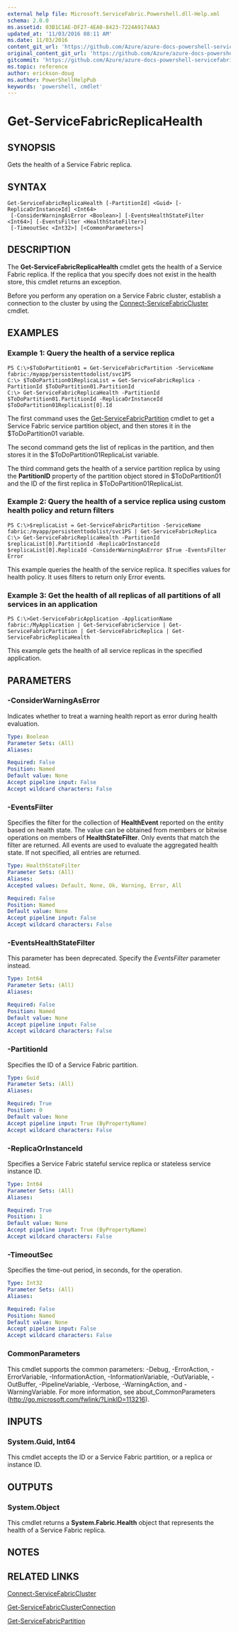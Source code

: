```yaml
---
external help file: Microsoft.ServiceFabric.Powershell.dll-Help.xml
schema: 2.0.0
ms.assetid: 03B1C1AE-DF27-4EA0-8423-7224A9174AA3
updated_at: '11/03/2016 08:11 AM'
ms.date: 11/03/2016
content_git_url: 'https://github.com/Azure/azure-docs-powershell-servicefabric/blob/master/Service-Fabric-cmdlets/ServiceFabric/vlatest/Get-ServiceFabricReplicaHealth.md'
original_content_git_url: 'https://github.com/Azure/azure-docs-powershell-servicefabric/blob/master/Service-Fabric-cmdlets/ServiceFabric/vlatest/Get-ServiceFabricReplicaHealth.md'
gitcommit: 'https://github.com/Azure/azure-docs-powershell-servicefabric/blob/1ee1eb862e0b78a20a656aad5e958efd0f11f85c'
ms.topic: reference
author: erickson-doug
ms.author: PowerShellHelpPub
keywords: 'powershell, cmdlet'
---
```


# Get-ServiceFabricReplicaHealth

## SYNOPSIS
Gets the health of a Service Fabric replica.

## SYNTAX

```
Get-ServiceFabricReplicaHealth [-PartitionId] <Guid> [-ReplicaOrInstanceId] <Int64>
 [-ConsiderWarningAsError <Boolean>] [-EventsHealthStateFilter <Int64>] [-EventsFilter <HealthStateFilter>]
 [-TimeoutSec <Int32>] [<CommonParameters>]
```

## DESCRIPTION
The **Get-ServiceFabricReplicaHealth** cmdlet gets the health of a Service Fabric replica.
If the replica that you specify does not exist in the health store, this cmdlet returns an exception.

Before you perform any operation on a Service Fabric cluster, establish a connection to the cluster by using the [Connect-ServiceFabricCluster](./Connect-ServiceFabricCluster.md) cmdlet.

## EXAMPLES

### Example 1: Query the health of a service replica
```
PS C:\>$ToDoPartition01 = Get-ServiceFabricPartition -ServiceName fabric:/myapp/persistenttodolist/svc1PS
C:\> $ToDoPartition01ReplicaList = Get-ServiceFabricReplica -PartitionId $ToDoPartition01.PartitionId
C:\> Get-ServiceFabricReplicaHealth -PartitionId $ToDoPartition01.PartitionId -ReplicaOrInstanceId $ToDoPartition01ReplicaList[0].Id
```

The first command uses the [Get-ServiceFabricPartition](./Get-ServiceFabricPartition.md) cmdlet to get a Service Fabric service partition object, and then stores it in the $ToDoPartition01 variable.

The second command gets the list of replicas in the partition, and then stores it in the $ToDoPartition01ReplicaList variable.

The third command gets the health of a service partition replica by using the **PartitionID** property of the partition object stored in $ToDoPartition01 and the ID of the first replica in $ToDoPartition01ReplicaList.

### Example 2: Query the health of a service replica using custom health policy and return filters
```
PS C:\>$replicaList = Get-ServiceFabricPartition -ServiceName fabric:/myapp/persistenttodolist/svc1PS | Get-ServiceFabricReplica
C:\> Get-ServiceFabricReplicaHealth -PartitionId $replicaList[0].PartitionId -ReplicaOrInstanceId $replicaList[0].ReplicaId -ConsiderWarningAsError $True -EventsFilter Error
```

This example queries the health of the service replica.
It specifies values for health policy.
It uses filters to return only Error events.

### Example 3: Get the health of all replicas of all partitions of all services in an application
```
PS C:\>Get-ServiceFabricApplication -ApplicationName fabric:/MyApplication | Get-ServiceFabricService | Get-ServiceFabricPartition | Get-ServiceFabricReplica | Get-ServiceFabricReplicaHealth
```

This example gets the health of all service replicas in the specified application.

## PARAMETERS

### -ConsiderWarningAsError
Indicates whether to treat a warning health report as error during health evaluation.

```yaml
Type: Boolean
Parameter Sets: (All)
Aliases:

Required: False
Position: Named
Default value: None
Accept pipeline input: False
Accept wildcard characters: False
```

### -EventsFilter
Specifies the filter for the collection of **HealthEvent** reported on the entity based on health state.
The value can be obtained from members or bitwise operations on members of **HealthStateFilter**.
Only events that match the filter are returned.
All events are used to evaluate the aggregated health state.
If not specified, all entries are returned.

```yaml
Type: HealthStateFilter
Parameter Sets: (All)
Aliases:
Accepted values: Default, None, Ok, Warning, Error, All

Required: False
Position: Named
Default value: None
Accept pipeline input: False
Accept wildcard characters: False
```

### -EventsHealthStateFilter
This parameter has been deprecated.
Specify the *EventsFilter* parameter instead.

```yaml
Type: Int64
Parameter Sets: (All)
Aliases:

Required: False
Position: Named
Default value: None
Accept pipeline input: False
Accept wildcard characters: False
```

### -PartitionId
Specifies the ID of a Service Fabric partition.

```yaml
Type: Guid
Parameter Sets: (All)
Aliases:

Required: True
Position: 0
Default value: None
Accept pipeline input: True (ByPropertyName)
Accept wildcard characters: False
```

### -ReplicaOrInstanceId
Specifies a Service Fabric stateful service replica or stateless service instance ID.

```yaml
Type: Int64
Parameter Sets: (All)
Aliases:

Required: True
Position: 1
Default value: None
Accept pipeline input: True (ByPropertyName)
Accept wildcard characters: False
```

### -TimeoutSec
Specifies the time-out period, in seconds, for the operation.

```yaml
Type: Int32
Parameter Sets: (All)
Aliases:

Required: False
Position: Named
Default value: None
Accept pipeline input: False
Accept wildcard characters: False
```

### CommonParameters
This cmdlet supports the common parameters: -Debug, -ErrorAction, -ErrorVariable, -InformationAction, -InformationVariable, -OutVariable, -OutBuffer, -PipelineVariable, -Verbose, -WarningAction, and -WarningVariable. For more information, see about_CommonParameters (http://go.microsoft.com/fwlink/?LinkID=113216).

## INPUTS

### System.Guid, Int64
This cmdlet accepts the ID or a Service Fabric partition, or a replica or instance ID.

## OUTPUTS

### System.Object
This cmdlet returns a **System.Fabric.Health** object that represents the health of a Service Fabric replica.

## NOTES

## RELATED LINKS

[Connect-ServiceFabricCluster](./Connect-ServiceFabricCluster.md)

[Get-ServiceFabricClusterConnection](./Get-ServiceFabricClusterConnection.md)

[Get-ServiceFabricPartition](./Get-ServiceFabricPartition.md)
